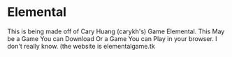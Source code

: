 # Elemental
This is being made off of Cary Huang (carykh's) Game Elemental. This May be a Game You can Download Or a Game You can Play in your browser. I don't really know. (the website is elementalgame.tk
